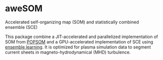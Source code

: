 # aweSOM
Accelerated self-organizing map (SOM) and statistically combined ensemble (SCE)

This package combine a JIT-accelerated and parallelized implementation of SOM from [POPSOM](https://github.com/njali2001/popsom) and a GPU-accelerated implementation of SCE using [ensemble learning](https://github.com/mkruuse/segmenting-turbulent-simulations-with-ensemble-learning). It is optimized for plasma simulation data to segment current sheets in magneto-hydrodynamical (MHD) turbulence.

